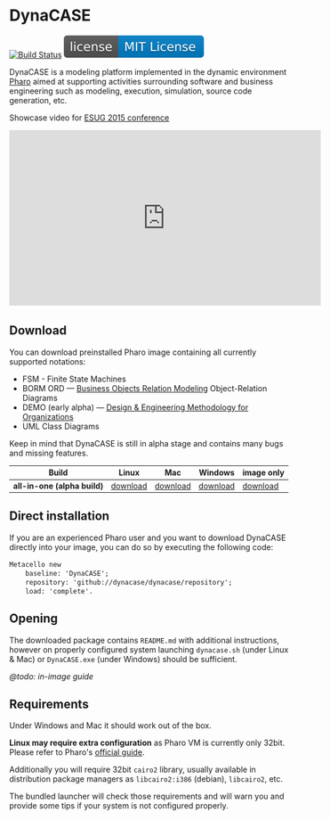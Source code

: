 # DynaCASE

[![Build Status](https://travis-ci.org/dynacase/dynacase.svg?branch=master)](https://travis-ci.org/dynacase/dynacase) ![](license.svg)

DynaCASE is a modeling platform implemented in the dynamic environment [Pharo](https://pharo.org) aimed at supporting activities surrounding software and business engineering such as modeling, execution, simulation, source code generation, etc.

Showcase video for [ESUG 2015 conference](http://esug.org/wiki/pier/About)

<iframe width="560" height="315" src="https://www.youtube.com/embed/slIcmccsgyo" frameborder="0" allowfullscreen></iframe>

## Download

You can download preinstalled Pharo image containing all currently supported notations:

* FSM - Finite State Machines
* BORM ORD — [Business Objects Relation Modeling](http://ccmi.fit.cvut.cz/methodologies/borm/) Object-Relation Diagrams
* DEMO (early alpha) — [Design & Engineering Methodology for Organizations](http://ccmi.fit.cvut.cz/methodologies/demo/)
* UML Class Diagrams

Keep in mind that DynaCASE is still in alpha stage and contains many bugs and missing features.

[//]: # (http://dynacase.ccmi.fit.cvut.cz/builds/all-in-one/dynacase-image-latest.zip)

| Build | Linux <i class="fa fa-linux"></i> | Mac <i class="fa fa-apple"></i> | Windows <i class="fa fa-windows"></i> | image only <i class="fa fa-code"></i> |
| -- | -- | -- | -- | -- |
| **all-in-one (alpha build)** | [download](http://dynacase.ccmi.fit.cvut.cz/builds/all-in-one/dynacase-linux-latest.zip) | [download](http://dynacase.ccmi.fit.cvut.cz/builds/all-in-one/dynacase-mac-latest.zip) | [download](http://dynacase.ccmi.fit.cvut.cz/builds/all-in-one/dynacase-win-latest.zip) | [download](http://dynacase.ccmi.fit.cvut.cz/builds/all-in-one/dynacase-image-latest.zip) |

## Direct installation

If you are an experienced Pharo user and you want to download DynaCASE directly into your image, you can do so by executing the following code:

```smalltalk
Metacello new
	baseline: 'DynaCASE';
	repository: 'github://dynacase/dynacase/repository';
	load: 'complete'.
```

## Opening

The downloaded package contains `README.md` with additional instructions, however on properly configured system launching `dynacase.sh` (under Linux & Mac) or `DynaCASE.exe` (under Windows) should be sufficient.

*@todo: in-image guide*

## Requirements

Under Windows and Mac it should work out of the box.

**Linux may require extra configuration** as Pharo VM is currently only 32bit. Please refer to Pharo's [official guide](http://pharo.org/gnu-linux-installation).

Additionally you will require 32bit `cairo2` library, usually available in distribution package managers as `libcairo2:i386` (debian), `libcairo2`, etc.

The bundled launcher will check those requirements and will warn you and provide some tips if your system is not configured properly.
